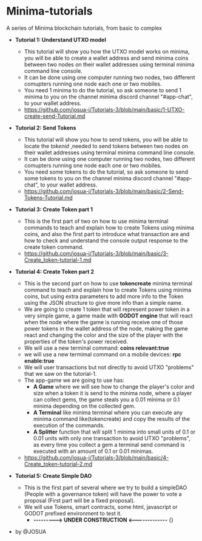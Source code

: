 # Minima-tutorials
A series of Minima blockchain tutorials, from basic to complex

- **Tutorial 1: Understand UTXO model**
  - This tutorial will show you how the UTXO model works on minima, you will be able to create a wallet address and send minima coins between two nodes on their wallet addresses using terminal minima command line console.
  - It can be done using one computer running two nodes, two different comupters running one node each one or two mobiles.
  - You need 1 minima to do the tutorial, so ask someone to send 1 minima to you on the channel minima discord channel "#app-chat", to your wallet address.
  - <https://github.com/josua-j/Tutorials-3/blob/main/basic/1-UTXO-create-send-Tutorial.md>

- **Tutorial 2: Send Tokens**
  - This tutorial will show you how to send tokens, you will be able to locate the _tokenid_  ,needed to send tokens between two nodes on their wallet addresses using terminal minima command line console.
  - It can be done using one computer running two nodes, two different comupters running one node each one or two mobiles.
  - You need some tokens to do the tutorial, so ask someone to send some tokens to you on the channel minima discord channel "#app-chat", to your wallet address.
  - <https://github.com/josua-j/Tutorials-3/blob/main/basic/2-Send-Tokens-Tutorial.md>

- **Tutorial 3: Create Token  part 1**
  - This is the first part of two on how to use minima terminal commands to teach and explain how to create Tokens using minima coins, and also the first part to introduce what transaction are and how to check and understand the console output response to the create token command.
  - <https://github.com/josua-j/Tutorials-3/blob/main/basic/3-Create_token-tutorial-1.md>

- **Tutorial 4: Create Token  part 2**
  - This is the second part on how to use **tokencreate** minima terminal command to teach and explain how to create Tokens using minima coins, but using extra parameters to add more info to the Token using the JSON structure to give more info than a simple name.
  - We are going to create 1 token that will represent power token in a very simple game, a game made with **GODOT engine** that will react when the node where the game is running receive one of those power tokens in the wallet address of the node, making the game react and changing the color and the size of the player with the properties of the token's power received.
  - We will use a new terminal command: **coins relevant:true**
  - we will use a new termimal command on a mobile devices: **rpc enable:true**
  - We will user transactions but not directly to avoid UTXO "problems" that we saw on the tutorial-1.
  - The app-game we are going to use has:
    - **A Game** where we will see how to change the player's color and size when a token it is send to the minima node, where a player can collect gems, the game steals you a 0.01 minima or 0.1 minima depending on the collected gem.
    - **A Terminal** like minima terminal where you can execute any minima command like(tokencreate) and copy the results of the execution of the commands.
    - **A Splitter** function that will split 1 minima into small units of 0.1 or 0.01 units with only one transaction to avoid UTXO "problems", as every time you collect a gem a terminal send command is executed with an amount of 0.1 or 0.01 minimas.
  - <https://github.com/josua-j/Tutorials-3/blob/main/basic/4-Create_token-tutorial-2.md>

- **Tutorial 5: Create Simple DAO**
  - This is the first part of several where we try to build a simpleDAO (People with a governance token) will have the power to vote a proposal (First part will be a fixed proposal).
  - We will use Tokens, smart contracts, some html, javascript or GODOT prefixed environment to test it.
    - **--------->  UNDER CONSTRUCTION  <-------------**
{}
- by @JOSUA
